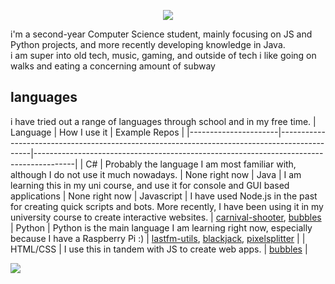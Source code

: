 <p align="center">
  <img src="https://capsule-render.vercel.app/api?text=hey!&animation=fadeIn&type=waving&color=gradient&height=190"/>
</p>
i'm a second-year Computer Science student, mainly focusing on JS and Python projects, and more recently developing knowledge in Java.<br>
i am super into old tech, music, gaming, and outside of tech i like going on walks and eating a concerning amount of subway 


## languages
i have tried out a range of languages through school and in my free time.
| Language             | How I use it                                                                                 | Example Repos                                                                                  |
|----------------------|----------------------------------------------------------------------------------------------|----------------------------------------------------------------------------------------|
| C#                   | Probably the language I am most familiar with, although I do not use it much nowadays.              | None right now
| Java                 | I am learning this in my uni course, and use it for console and GUI based applications       | None right now
| Javascript           | I have used Node.js in the past for creating quick scripts and bots. More recently, I have been using it in my university course to create interactive websites.                       | [carnival-shooter](https://github.com/duh/carnival-shooter), [bubbles](https://github.com/duh/bubbles)
| Python               | Python is the main language I am learning right now, especially because I have a Raspberry Pi :)                                                                           | [lastfm-utils](https://github.com/duh/lastfm-utils), [blackjack](https://github.com/duh/blackjack), [pixelsplitter](https://github.com/duh/pixelsplitter)                                                                        |
| HTML/CSS             | I use this in tandem with JS to create web apps. | [bubbles](https://github.com/duh/bubbles)                                                                 |

![](https://komarev.com/ghpvc/?username=duh)
